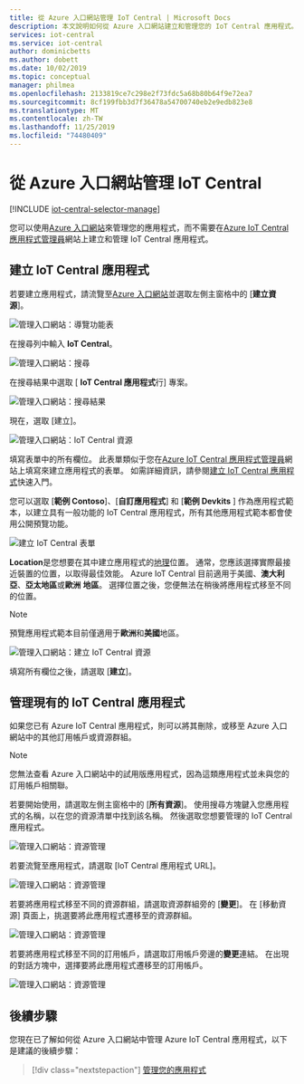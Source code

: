 ```yaml
---
title: 從 Azure 入口網站管理 IoT Central | Microsoft Docs
description: 本文說明如何從 Azure 入口網站建立和管理您的 IoT Central 應用程式。
services: iot-central
ms.service: iot-central
author: dominicbetts
ms.author: dobett
ms.date: 10/02/2019
ms.topic: conceptual
manager: philmea
ms.openlocfilehash: 2133819ce7c298e2f73fdc5a68b80b64f9e72ea7
ms.sourcegitcommit: 8cf199fbb3d7f36478a54700740eb2e9edb823e8
ms.translationtype: MT
ms.contentlocale: zh-TW
ms.lasthandoff: 11/25/2019
ms.locfileid: "74480409"
---
```

# <a name="manage-iot-central-from-the-azure-portal"></a>從 Azure 入口網站管理 IoT Central

[!INCLUDE [iot-central-selector-manage](../../../includes/iot-central-selector-manage.md)]

您可以使用[Azure 入口網站](https://portal.azure.com)來管理您的應用程式，而不需要在[Azure IoT Central 應用程式管理員](https://aka.ms/iotcentral)網站上建立和管理 IoT Central 應用程式。

## <a name="create-iot-central-applications"></a>建立 IoT Central 應用程式

若要建立應用程式，請流覽至[Azure 入口網站](https://ms.portal.azure.com)並選取左側主窗格中的 [**建立資源**]。

![管理入口網站：導覽功能表](media/howto-manage-iot-central-from-portal/image0.png)

在搜尋列中輸入 **IoT Central**。

![管理入口網站：搜尋](media/howto-manage-iot-central-from-portal/image0a1.png)

在搜尋結果中選取 [ **IoT Central 應用程式**行] 專案。

![管理入口網站：搜尋結果](media/howto-manage-iot-central-from-portal/image0b1.png)

現在，選取 [建立]。

![管理入口網站：IoT Central 資源](media/howto-manage-iot-central-from-portal/image0c1.png)

填寫表單中的所有欄位。 此表單類似于您在[Azure IoT Central 應用程式管理員](https://aka.ms/iotcentral)網站上填寫來建立應用程式的表單。 如需詳細資訊，請參閱[建立 IoT Central 應用程式](quick-deploy-iot-central.md)快速入門。

您可以選取 [**範例 Contoso**]、[**自訂應用程式**] 和 [**範例 Devkits** ] 作為應用程式範本，以建立具有一般功能的 IoT Central 應用程式，所有其他應用程式範本都會使用公開預覽功能。

![建立 IoT Central 表單](media/howto-manage-iot-central-from-portal/image6a.png)

**Location**是您想要在其中建立應用程式的[地理](https://azure.microsoft.com/global-infrastructure/geographies/)位置。 通常，您應該選擇實際最接近裝置的位置，以取得最佳效能。 Azure IoT Central 目前適用于美國、**澳大利亞**、**亞太地區**或**歐洲** **地區**。  選擇位置之後，您便無法在稍後將應用程式移至不同的位置。

> [!NOTE]
> 預覽應用程式範本目前僅適用于**歐洲**和**美國**地區。

![管理入口網站：建立 IoT Central 資源](media/howto-manage-iot-central-from-portal/image1a.png)  

填寫所有欄位之後，請選取 [**建立**]。

## <a name="manage-existing-iot-central-applications"></a>管理現有的 IoT Central 應用程式

如果您已有 Azure IoT Central 應用程式，則可以將其刪除，或移至 Azure 入口網站中的其他訂用帳戶或資源群組。

> [!NOTE]
> 您無法查看 Azure 入口網站中的試用版應用程式，因為這類應用程式並未與您的訂用帳戶相關聯。

若要開始使用，請選取左側主窗格中的 [**所有資源**]。 使用搜尋方塊鍵入您應用程式的名稱，以在您的資源清單中找到該名稱。 然後選取您想要管理的 IoT Central 應用程式。

![管理入口網站：資源管理](media/howto-manage-iot-central-from-portal/image2a.png)

若要流覽至應用程式，請選取 [IoT Central 應用程式 URL]。

![管理入口網站：資源管理](media/howto-manage-iot-central-from-portal/image3.png)

若要將應用程式移至不同的資源群組，請選取資源群組旁的 [**變更**]。 在 [移動資源] 頁面上，挑選要將此應用程式遷移至的資源群組。

![管理入口網站：資源管理](media/howto-manage-iot-central-from-portal/image4a.png)

若要將應用程式移至不同的訂用帳戶，請選取訂用帳戶旁邊的**變更**連結。 在出現的對話方塊中，選擇要將此應用程式遷移至的訂用帳戶。

![管理入口網站：資源管理](media/howto-manage-iot-central-from-portal/image5a.png)

## <a name="next-steps"></a>後續步驟

您現在已了解如何從 Azure 入口網站中管理 Azure IoT Central 應用程式，以下是建議的後續步驟：

> [!div class="nextstepaction"]
> [管理您的應用程式](howto-administer.md)